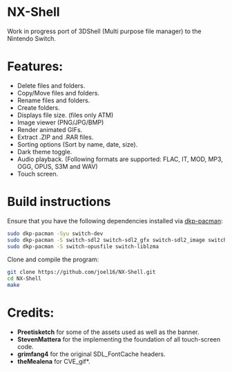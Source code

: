 # NX-Shell

Work in progress port of 3DShell (Multi purpose file manager) to the Nintendo Switch.

# Features:

- Delete files and folders.
- Copy/Move files and folders.
- Rename files and folders.
- Create folders.
- Displays file size. (files only ATM)
- Image viewer (PNG/JPG/BMP)
- Render animated GIFs.
- Extract .ZIP and .RAR files.
- Sorting options (Sort by name, date, size).
- Dark theme toggle.
- Audio playback. (Following formats are supported: FLAC, IT, MOD, MP3, OGG, OPUS, S3M and WAV)
- Touch screen.

# Build instructions

Ensure that you have the following dependencies installed via [dkp-pacman](https://github.com/devkitPro/pacman):
```bash
sudo dkp-pacman -Syu switch-dev
sudo dkp-pacman -S switch-sdl2 switch-sdl2_gfx switch-sdl2_image switch-sdl2_ttf
sudo dkp-pacman -S switch-opusfile switch-liblzma
```

Clone and compile the program:
```bash
git clone https://github.com/joel16/NX-Shell.git
cd NX-Shell
make
```

# Credits:

- **Preetisketch** for some of the assets used as well as the banner.
- **StevenMattera** for the implementing the foundation of all touch-screen code.
- **grimfang4** for the original SDL_FontCache headers.
- **theMealena** for CVE_gif*.
